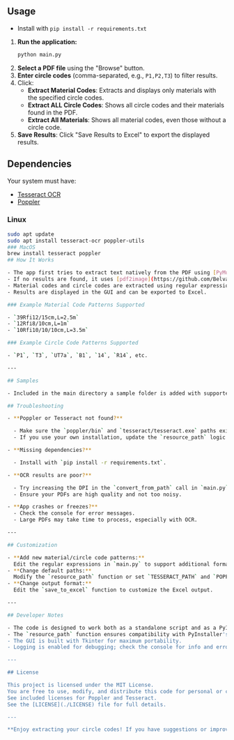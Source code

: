 ## Usage

- Install with `pip install -r requirements.txt`

1. **Run the application:**
   ```bash
   python main.py
   ```
2. **Select a PDF file** using the "Browse" button.
3. **Enter circle codes** (comma-separated, e.g., `P1,P2,T3`) to filter results.
4. Click:
   - **Extract Material Codes**: Extracts and displays only materials with the specified circle codes.
   - **Extract ALL Circle Codes**: Shows all circle codes and their materials found in the PDF.
   - **Extract All Materials**: Shows all material codes, even those without a circle code.
5. **Save Results**: Click "Save Results to Excel" to export the displayed results.

## Dependencies

Your system must have:

- [Tesseract OCR](https://github.com/tesseract-ocr/tesseract)
- [Poppler](https://poppler.freedesktop.org/)

### Linux

```bash
sudo apt update
sudo apt install tesseract-ocr poppler-utils
### MacOS
brew install tesseract poppler
## How It Works

- The app first tries to extract text natively from the PDF using [PyMuPDF](https://pymupdf.readthedocs.io/).
- If no results are found, it uses [pdf2image](https://github.com/Belval/pdf2image) and [Tesseract OCR](https://github.com/tesseract-ocr/tesseract) to perform OCR on each page.
- Material codes and circle codes are extracted using regular expressions. The code is robust to minor OCR errors and formatting inconsistencies.
- Results are displayed in the GUI and can be exported to Excel.

### Example Material Code Patterns Supported

- `39Rfi12/15cm,L=2.5m`
- `12Rfi8/10cm,L=1m`
- `10Rfi10/10/10cm,L=3.5m`

### Example Circle Code Patterns Supported

- `P1`, `T3`, `UT7a`, `B1`, `14`, `R14`, etc.

---

## Samples

- Included in the main directory a sample folder is added with supported formats.

## Troubleshooting

- **Poppler or Tesseract not found?**

  - Make sure the `poppler/bin` and `tesseract/tesseract.exe` paths exist.
  - If you use your own installation, update the `resource_path` logic in `main.py`.

- **Missing dependencies?**

  - Install with `pip install -r requirements.txt`.

- **OCR results are poor?**

  - Try increasing the DPI in the `convert_from_path` call in `main.py`.
  - Ensure your PDFs are high quality and not too noisy.

- **App crashes or freezes?**
  - Check the console for error messages.
  - Large PDFs may take time to process, especially with OCR.

---

## Customization

- **Add new material/circle code patterns:**
  Edit the regular expressions in `main.py` to support additional formats.
- **Change default paths:**
  Modify the `resource_path` function or set `TESSERACT_PATH` and `POPPLER_PATH` directly.
- **Change output format:**
  Edit the `save_to_excel` function to customize the Excel output.

---

## Developer Notes

- The code is designed to work both as a standalone script and as a PyInstaller executable.
- The `resource_path` function ensures compatibility with PyInstaller's `_MEIPASS` temp directory.
- The GUI is built with Tkinter for maximum portability.
- Logging is enabled for debugging; check the console for info and error messages.

---

## License

This project is licensed under the MIT License.
You are free to use, modify, and distribute this code for personal or commercial use — just give proper credit.
See included licenses for Poppler and Tesseract.
See the [LICENSE](./LICENSE) file for full details.

---

**Enjoy extracting your circle codes! If you have suggestions or improvements, feel free to contribute.**
```

